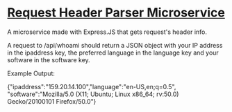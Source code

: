 # [Request Header Parser Microservice](https://www.freecodecamp.org/learn/apis-and-microservices/apis-and-microservices-projects/request-header-parser-microservice)

A microservice made with Express.JS that gets request's header info.

A request to /api/whoami should return a JSON object with your IP address in the ipaddress key, the preferred language in the language key and your software in the software key.

Example Output:

{"ipaddress":"159.20.14.100","language":"en-US,en;q=0.5",
"software":"Mozilla/5.0 (X11; Ubuntu; Linux x86_64; rv:50.0) Gecko/20100101 Firefox/50.0"} 
